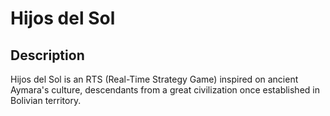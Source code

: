 # Hijos del Sol

## Description

Hijos del Sol is an RTS (Real-Time Strategy Game) inspired on ancient Aymara's 
culture, descendants from a great civilization once established in Bolivian 
territory.


